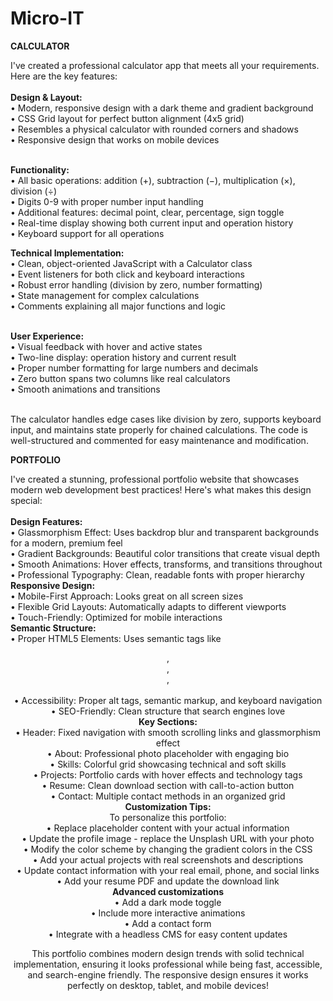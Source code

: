 # Micro-IT
<B> CALCULATOR </B>
<p>
  I've created a professional calculator app that meets all your requirements. Here are the key features:
  <br><br>
  <strong>Design & Layout:</strong><br>
  • Modern, responsive design with a dark theme and gradient background<br>
  • CSS Grid layout for perfect button alignment (4x5 grid)<br>
  • Resembles a physical calculator with rounded corners and shadows<br>
  • Responsive design that works on mobile devices<br><br>

  <strong>Functionality:</strong><br>
  • All basic operations: addition (+), subtraction (−), multiplication (×), division (÷)<br>
  • Digits 0-9 with proper number input handling<br>
  • Additional features: decimal point, clear, percentage, sign toggle<br>
  • Real-time display showing both current input and operation history<br>
  • Keyboard support for all operations
  
  <strong>Technical Implementation:</strong><br>
  • Clean, object-oriented JavaScript with a Calculator class<br>
  • Event listeners for both click and keyboard interactions<br>
  • Robust error handling (division by zero, number formatting)<br>
  • State management for complex calculations<br>
  • Comments explaining all major functions and logic<br><br>

  <strong>User Experience:</strong><br>
  • Visual feedback with hover and active states<br>
  • Two-line display: operation history and current result<br>
  • Proper number formatting for large numbers and decimals<br>
  • Zero button spans two columns like real calculators<br>
  • Smooth animations and transitions<br><br>

  The calculator handles edge cases like division by zero, supports keyboard input, and maintains state properly for chained calculations. The code is well-structured and commented for easy maintenance and modification.
</p>


<B> PORTFOLIO </B>

<p>
  I've created a stunning, professional portfolio website that showcases modern web development best practices! Here's what makes this design special:
  <br><br>
 <strong> Design Features:</strong><br>
 • Glassmorphism Effect: Uses backdrop blur and transparent backgrounds for a modern, premium feel<br>
 • Gradient Backgrounds: Beautiful color transitions that create visual depth<br>
 • Smooth Animations: Hover effects, transforms, and transitions throughout
<br>
 • Professional Typography: Clean, readable fonts with proper hierarchy<br>
  <strong> Responsive Design:</strong><br>
 • Mobile-First Approach: Looks great on all screen sizes<br>
 • Flexible Grid Layouts: Automatically adapts to different viewports<br>
 • Touch-Friendly: Optimized for mobile interactions<br>
  <strong> Semantic Structure:</strong><br>
 • Proper HTML5 Elements: Uses semantic tags like <header>, <nav>, <main>, <section><br>
 • Accessibility: Proper alt tags, semantic markup, and keyboard navigation<br>
 • SEO-Friendly: Clean structure that search engines love<br>
  <strong>  Key Sections:</strong><br>
 • Header: Fixed navigation with smooth scrolling links and glassmorphism effect<br>
 • About: Professional photo placeholder with engaging bio<br>
 • Skills: Colorful grid showcasing technical and soft skills<br>
 • Projects: Portfolio cards with hover effects and technology tags<br>
 • Resume: Clean download section with call-to-action button<br>
 • Contact: Multiple contact methods in an organized grid<br>
  <strong> Customization Tips:</strong><br>
 To personalize this portfolio:<br>
 • Replace placeholder content with your actual information<br>
 • Update the profile image - replace the Unsplash URL with your photo<br>
 • Modify the color scheme by changing the gradient colors in the CSS<br>
 • Add your actual projects with real screenshots and descriptions<br>
 • Update contact information with your real email, phone, and social links<br>
 • Add your resume PDF and update the download link<br>
<strong> Advanced customizations</strong><br>
 • Add a dark mode toggle<br>
 • Include more interactive animations<br>
 • Add a contact form<br>
 • Integrate with a headless CMS for easy content updates<br>

This portfolio combines modern design trends with solid technical implementation, ensuring it looks professional while being fast, accessible, and search-engine friendly. The responsive design ensures it works perfectly on desktop, tablet, and mobile devices!

















 
